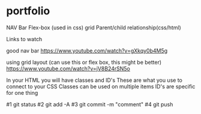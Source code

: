 # portfolio

NAV Bar
Flex-box (used in css)
grid
Parent/child relationship(css/html)


Links to watch

good nav bar
https://www.youtube.com/watch?v=gXkqy0b4M5g

using grid layout (can use this or flex box, this might be better)
https://www.youtube.com/watch?v=jV8B24rSN5o

In your HTML you will have classes and ID's
These are what you use to connect to your CSS
Classes can be used on multiple items
ID's are specific for one thing

#1 git status
#2 git add -A 
#3 git commit -m "comment"
#4 git push